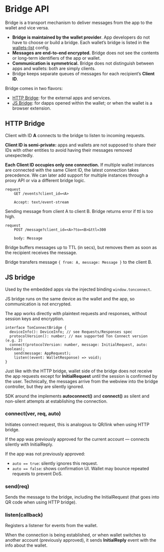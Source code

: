 # Bridge API

Bridge is a transport mechanism to deliver messages from the app to the wallet and vice versa.

* **Bridge is maintained by the wallet provider**. App developers do not have to choose or build a bridge. Each wallet’s bridge is listed in the [wallets-list](https://github.com/ton-connect/wallets-list) config.
* **Messages are end-to-end encrypted.** Bridge does not see the contents or long-term identifiers of the app or wallet.
* **Communication is symmetrical.** Bridge does not distinguish between apps and wallets: both are simply clients.
* Bridge keeps separate queues of messages for each recipient’s **Client ID**.

Bridge comes in two flavors:

- [HTTP Bridge](#http-bridge): for the external apps and services.
- [JS Bridge](#js-bridge): for dapps opened within the wallet; or when the wallet is a browser extension.

## HTTP Bridge

Client with ID **A** connects to the bridge to listen to incoming requests.

**Client ID is semi-private:** apps and wallets are not supposed to share their IDs with other entities to avoid having their messages removed unexpectedly.

**Each Client ID occupies only one connection.** If multiple wallet instances are connected with the same Client ID, the latest connection takes precedence. We can later add support for multiple instances through a proxy API or via a different bridge logic.

```tsx
request
	GET /events?client_id=<A>

	Accept: text/event-stream
```

Sending message from client A to client B. Bridge returns error if ttl is too high.

```tsx
request
	POST /message?client_id=<A>?to=<B>&ttl=300

	body: Message
```

Bridge buffers messages up to TTL (in secs), but removes them as soon as the recipient receives the message.

Bridge transfers message `{ from: A, message: Message }` to the client B.

## JS bridge

Used by the embedded apps via the injected binding `window.tonconnect`.

JS bridge runs on the same device as the wallet and the app, so communication is not encrypted.

The app works directly with plaintext requests and responses, without session keys and encryption.

```tsx
interface TonConnectBridge {
  deviceInfo(): DeviceInfo; // see Requests/Responses spec
  protocolVersion(): number; // max supported Ton Connect version (e.g. 2)
  connect(protocolVersion: number, message: InitialRequest, auto: boolean);
	send(message: AppRequest);
	listen((event: WalletResponse) => void);
}
```

Just like with the HTTP bridge, wallet side of the bridge does not receive the app requests except for **InitialRequest** until the session is confirmed by the user. Technically, the messages arrive from the webview into the bridge controller, but they are silently ignored.

SDK around the implements **autoconnect()** and **connect()** as silent and non-silent attempts at establishing the connection.

### connect(ver, req, auto)

Initiates connect request, this is analogous to QR/link when using HTTP bridge.

If the app was previously approved for the current account — connects silently with InitialReply.

If the app was not previously approved:

- `auto == true`: silently ignores this request.
- `auto == false`: shows confirmation UI. Wallet may bounce repeated requests to prevent DoS.

### **send(req)**

Sends the message to the bridge, including the InitialRequest (that goes into QR code when using HTTP bridge).

### listen(callback)

Registers a listener for events from the wallet. 

When the connection is being established, or when wallet switches to another account (previously approved), it sends **InitialReply** event with the info about the wallet.
